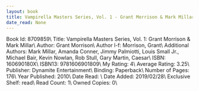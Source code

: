 ```yaml
---
layout: book
title: Vampirella Masters Series, Vol. 1 - Grant Morrison & Mark Millar
date_read: None
---
```


Book Id: 8709859\ 
Title: Vampirella Masters Series, Vol. 1: Grant Morrison & Mark Millar\ 
Author: Grant Morrison\ 
Author l-f: Morrison, Grant\ 
Additional Authors: Mark Millar, Amanda Conner, Jimmy Palmiotti, Louis Small Jr., Michael Bair, Kevin Nowlan, Rob Stull, Gary Martin, Caesar\ 
ISBN: 160690180X\ 
ISBN13: 9781606901809\ 
My Rating: 4\ 
Average Rating: 3.25\ 
Publisher: Dynamite Entertainment\ 
Binding: Paperback\ 
Number of Pages: 176\ 
Year Published: 2010\ 
Date Read: \ 
Date Added: 2019/02/28\ 
Exclusive Shelf: read\ 
Read Count: 1\ 
Owned Copies: 0\ 

